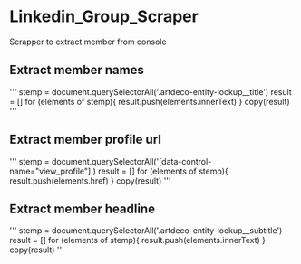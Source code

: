 # Linkedin_Group_Scraper
Scrapper to extract member from console


## Extract member names
'''
stemp = document.querySelectorAll('.artdeco-entity-lockup__title')
result = []
for (elements of stemp){
 result.push(elements.innerText)
}
copy(result)
'''

## Extract member profile url
'''
stemp = document.querySelectorAll('[data-control-name="view_profile"]')
result = []
for (elements of stemp){
 result.push(elements.href)
}
copy(result)
'''

## Extract member headline
'''
stemp = document.querySelectorAll('.artdeco-entity-lockup__subtitle')
result = []
for (elements of stemp){
 result.push(elements.innerText)
}
copy(result)
'''
